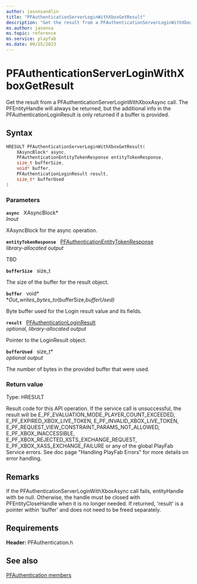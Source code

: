 ```yaml
---
author: jasonsandlin
title: "PFAuthenticationServerLoginWithXboxGetResult"
description: "Get the result from a PFAuthenticationServerLoginWithXboxAsync call. The PFEntityHandle will always be returned, but the additional info in the PFAuthenticationLoginResult is only returned if a buffer is provided."
ms.author: jasonsa
ms.topic: reference
ms.service: playfab
ms.date: 09/25/2023
---
```


# PFAuthenticationServerLoginWithXboxGetResult  

Get the result from a PFAuthenticationServerLoginWithXboxAsync call. The PFEntityHandle will always be returned, but the additional info in the PFAuthenticationLoginResult is only returned if a buffer is provided.  

## Syntax  
  
```cpp
HRESULT PFAuthenticationServerLoginWithXboxGetResult(  
    XAsyncBlock* async,  
    PFAuthenticationEntityTokenResponse entityTokenResponse,  
    size_t bufferSize,  
    void* buffer,  
    PFAuthenticationLoginResult result,  
    size_t* bufferUsed  
)  
```  
  
### Parameters  
  
**`async`** &nbsp; XAsyncBlock*  
*_Inout_*  
  
XAsyncBlock for the async operation.  
  
**`entityTokenResponse`** &nbsp; [PFAuthenticationEntityTokenResponse](../../pfauthenticationtypes/structs/pfauthenticationentitytokenresponse.md)  
*library-allocated output*  
  
TBD    
  
**`bufferSize`** &nbsp; size_t  
  
The size of the buffer for the result object.  
  
**`buffer`** &nbsp; void*  
*_Out_writes_bytes_to_(bufferSize,*bufferUsed)*  
  
Byte buffer used for the Login result value and its fields.  
  
**`result`** &nbsp; [PFAuthenticationLoginResult](../../pfauthenticationtypes/structs/pfauthenticationloginresult.md)  
*optional, library-allocated output*  
  
Pointer to the LoginResult object.  
  
**`bufferUsed`** &nbsp; size_t*  
*optional output*  
  
The number of bytes in the provided buffer that were used.  
  
  
### Return value
Type: HRESULT
  
Result code for this API operation. If the service call is unsuccessful, the result will be E_PF_EVALUATION_MODE_PLAYER_COUNT_EXCEEDED, E_PF_EXPIRED_XBOX_LIVE_TOKEN, E_PF_INVALID_XBOX_LIVE_TOKEN, E_PF_REQUEST_VIEW_CONSTRAINT_PARAMS_NOT_ALLOWED, E_PF_XBOX_INACCESSIBLE, E_PF_XBOX_REJECTED_XSTS_EXCHANGE_REQUEST, E_PF_XBOX_XASS_EXCHANGE_FAILURE or any of the global PlayFab Service errors. See doc page "Handling PlayFab Errors" for more details on error handling.
  
## Remarks  
  
If the PFAuthenticationServerLoginWithXboxAsync call fails, entityHandle with be null. Otherwise, the handle must be closed with PFEntityCloseHandle when it is no longer needed. If returned, 'result' is a pointer within 'buffer' and does not need to be freed separately.
  
## Requirements  
  
**Header:** PFAuthentication.h
  
## See also  
[PFAuthentication members](../pfauthentication_members.md)  

  
  
